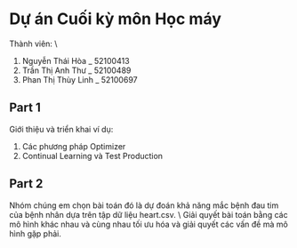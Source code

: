 # Dự án Cuối kỳ môn Học máy
Thành viên: \\
1. Nguyễn Thái Hòa _ 52100413
2. Trần Thị Anh Thư _ 52100489
3. Phan Thị Thùy Linh _ 52100697

## Part 1
Giới thiệu và triển khai ví dụ:
1. Các phương pháp Optimizer
2. Continual Learning và Test Production

## Part 2
Nhóm chúng em chọn bài toán đó là dự đoán khả năng mắc bệnh đau tim của bệnh nhân dựa trên tập dữ liệu heart.csv. \\
Giải quyết bài toán bằng các mô hình khác nhau và cùng nhau tối ưu hóa và giải quyết các vấn đề mà mô hình gặp phải.
